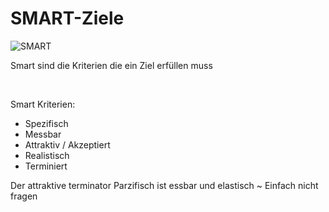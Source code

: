 # SMART-Ziele
![SMART](./Gallery/smart.png)

Smart sind die Kriterien die ein Ziel erfüllen muss

<br>

Smart Kriterien:
- Spezifisch
- Messbar
- Attraktiv / Akzeptiert
- Realistisch
- Terminiert

Der attraktive terminator Parzifisch ist essbar und elastisch ~ Einfach nicht fragen